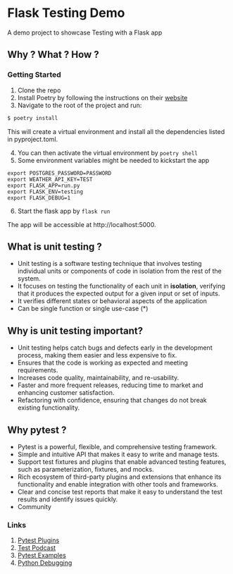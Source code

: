 # Flask Testing Demo
A demo project to showcase Testing with a Flask app

## Why ? What ?  How ? 

### Getting Started

1. Clone the repo
2. Install Poetry by following the instructions on their [website]( https://python-poetry.org/docs/#installation
)
3. Navigate to the root of the project and run:

```bash
$ poetry install
```

   This will create a virtual environment and install all the dependencies listed in pyproject.toml. 

4. You can then activate the virtual environment by `poetry shell`
5. Some environment variables might be needed to kickstart the app

```dotenv
export POSTGRES_PASSWORD=PASSWORD
export WEATHER_API_KEY=TEST
export FLASK_APP=run.py
export FLASK_ENV=testing
export FLASK_DEBUG=1
```
6. Start the flask app by `flask run`

The app will be accessible at http://localhost:5000.


## What is unit testing ? 

- Unit testing is a software testing technique that involves testing individual units or components of code in 
   isolation from the rest of the system.
- It focuses on testing the functionality of each unit in **isolation**, verifying that it produces the expected output for a given input or set of inputs.
- It verifies different states or behavioral aspects of the application 
- Can be single function or single use-case (*)


## Why is unit testing important?

- Unit testing helps catch bugs and defects early in the development process, making them easier and less expensive to fix.
- Ensures that the code is working as expected and meeting requirements.
- Increases code quality, maintainability, and re-usability.
- Faster and more frequent releases, reducing time to market and enhancing customer satisfaction.
- Refactoring with confidence, ensuring that changes do not break existing functionality.

## Why pytest ?

- Pytest is a powerful, flexible, and comprehensive testing framework.
- Simple and intuitive API that makes it easy to write and manage tests.
- Support test fixtures and plugins that enable advanced testing features, such as parameterization, fixtures, and mocks.
- Rich ecosystem of third-party plugins and extensions that enhance its functionality and enable integration with other tools and frameworks.
- Clear and concise test reports that make it easy to understand the test results and identify issues quickly.
- Community 



### Links
1. [Pytest Plugins](https://docs.pytest.org/en/7.1.x/reference/plugin_list.html)
2. [Test Podcast](https://testandcode.com/)
3. [Pytest Examples](https://docs.pytest.org/en/7.1.x/example/index.html)
4. [Python Debugging](https://realpython.com/python-debugging-pdb/)